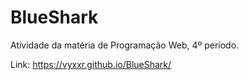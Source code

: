 # BlueShark

Atividade da matéria de Programação Web, 4º período.

Link: https://vyxxr.github.io/BlueShark/
